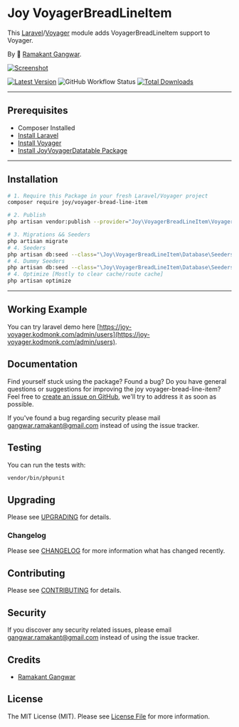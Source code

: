 # Joy VoyagerBreadLineItem

This [Laravel](https://laravel.com/)/[Voyager](https://voyager.devdojo.com/) module adds VoyagerBreadLineItem support to Voyager.

By 🐼 [Ramakant Gangwar](https://github.com/rxcod9).

[![Screenshot](https://raw.githubusercontent.com/rxcod9/joy-voyager-bread-line-item/main/cover.jpg)](https://joy-voyager.kodmonk.com/)

[![Latest Version](https://img.shields.io/github/v/release/rxcod9/joy-voyager-bread-line-item?style=flat-square)](https://github.com/rxcod9/joy-voyager-bread-line-item/releases)
![GitHub Workflow Status](https://img.shields.io/github/actions/workflow/status/rxcod9/joy-voyager-bread-line-item/run-tests.yml?branch=main&label=tests)
[![Total Downloads](https://img.shields.io/packagist/dt/joy/voyager-bread-line-item.svg?style=flat-square)](https://packagist.org/packages/joy/voyager-bread-line-item)

---

## Prerequisites

*   Composer Installed
*   [Install Laravel](https://laravel.com/docs/installation)
*   [Install Voyager](https://github.com/the-control-group/voyager)
*   [Install JoyVoyagerDatatable Package](https://github.com/rxcod9/joy-voyager-datatable)

---

## Installation

```bash
# 1. Require this Package in your fresh Laravel/Voyager project
composer require joy/voyager-bread-line-item

# 2. Publish
php artisan vendor:publish --provider="Joy\VoyagerBreadLineItem\VoyagerBreadLineItemServiceProvider" --force

# 3. Migrations && Seeders
php artisan migrate
# 4. Seeders
php artisan db:seed --class="\Joy\VoyagerBreadLineItem\Database\Seeders\VoyagerDatabaseSeeder" --force
# 4. Dummy Seeders
php artisan db:seed --class="\Joy\VoyagerBreadLineItem\Database\Seeders\VoyagerDummyDatabaseSeeder" --force
# 4. Optimize [Mostly to clear cache/route cache]
php artisan optimize
```

---


## Working Example

You can try laravel demo here [https://joy-voyager.kodmonk.com/admin/users](https://joy-voyager.kodmonk.com/admin/users).

## Documentation

Find yourself stuck using the package? Found a bug? Do you have general questions or suggestions for improving the joy voyager-bread-line-item? Feel free to [create an issue on GitHub](https://github.com/rxcod9/joy-voyager-bread-line-item/issues), we'll try to address it as soon as possible.

If you've found a bug regarding security please mail [gangwar.ramakant@gmail.com](mailto:gangwar.ramakant@gmail.com) instead of using the issue tracker.

## Testing

You can run the tests with:

```bash
vendor/bin/phpunit
```

## Upgrading

Please see [UPGRADING](UPGRADING.md) for details.

### Changelog

Please see [CHANGELOG](CHANGELOG.md) for more information what has changed recently.

## Contributing

Please see [CONTRIBUTING](CONTRIBUTING.md) for details.

## Security

If you discover any security related issues, please email [gangwar.ramakant@gmail.com](mailto:gangwar.ramakant@gmail.com) instead of using the issue tracker.

## Credits

- [Ramakant Gangwar](https://github.com/rxcod9)

## License

The MIT License (MIT). Please see [License File](LICENSE.md) for more information.
